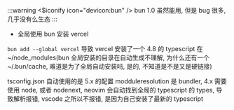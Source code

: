 :::warning 
<$iconify icon="devicon:bun" /> bun 1.0 虽然能用, 但是 bug 很多, 几乎没有么生态
:::

* 全局使用 bun 安装 vercel

`bun add --global vercel` 导致 vercel 安装了一个 4.8 的 typescript 在 ~/node_modules(bun 全局安装的目录在自动生成不理解, 为什么还有一个 ~/.bun/cache, 难道是为了全局自动安装吗, 是的, 不知道是不是又是硬链接)

tsconfig.json 自动使用的是 5.x 的配置 modduleresolution 是 bundler, 4.x 需要使用 node, 或者 nodenext, neovim 会自动找到全局的 typescript 的 types, 导致解析报错, vscode 之所以不报错, 是因为自己安装了最新的 typescript

